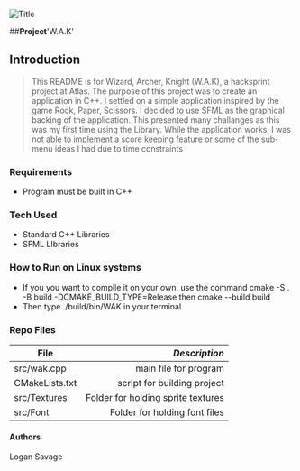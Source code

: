 ![Title](https://github.com/user-attachments/assets/fe57ec7d-e592-4179-882f-f03ab73bed86)

##**Project**'W.A.K'

## Introduction
> This README is for Wizard, Archer, Knight (W.A.K), a hacksprint project at Atlas.
> The purpose of this project was to create an application in C++. I settled on a simple application inspired by the game Rock, Paper, Scissors.
> I decided to use SFML as the graphical backing of the application. This presented many challanges as this was my first time using the Library.
> While the application works, I was not able to implement a score keeping feature or some of the sub-menu ideas I had due to time constraints

### Requirements
- Program must be built in C++

### Tech Used
- Standard C++ Libraries
- SFML LIbraries

### How to Run on Linux systems
- If you you want to compile it on your own, use the command cmake -S . -B build -DCMAKE_BUILD_TYPE=Release then cmake --build build
- Then type  ./build/bin/WAK in your terminal

### Repo Files
| **File** | *__Description__* |
|----------|----------------:|
|src/wak.cpp| main file for program|
|CMakeLists.txt| script for building project
|src/Textures| Folder for holding sprite textures|
|src/Font| Folder for holding font files|

#### Authors
Logan Savage
